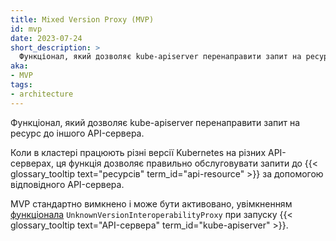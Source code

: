 ```yaml
---
title: Mixed Version Proxy (MVP)
id: mvp
date: 2023-07-24
short_description: >
  Функціонал, який дозволяє kube-apiserver перенаправити запит на ресурс до іншого API-сервера.
aka:
- MVP
tags:
- architecture
---
```


Функціонал, який дозволяє kube-apiserver перенаправити запит на ресурс до іншого API-сервера.

<!--more-->

Коли в кластері працюють різні версії Kubernetes на різних API-серверах, ця функція дозволяє правильно обслуговувати запити до {{< glossary_tooltip text="ресурсів" term_id="api-resource" >}} за допомогою відповідного API-сервера.

MVP стандартно вимкнено і може бути активовано, увімкненням [функціонала](/docs/reference/command-line-tools-reference/feature-gates/) `UnknownVersionInteroperabilityProxy` при запуску {{< glossary_tooltip text="API-сервера" term_id="kube-apiserver" >}}.
